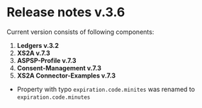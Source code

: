 # Release notes v.3.6

Current version consists of following components:

1. **Ledgers v.3.2**
2. **XS2A v.7.3**
3. **ASPSP-Profile v.7.3**
4. **Consent-Management v.7.3**
5. **XS2A Connector-Examples v.7.3**

- Property with typo `expiration.code.minites` was renamed to `expiration.code.minutes`
